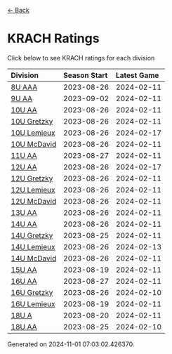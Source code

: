 [<- Back](../readme.md)
# KRACH Ratings
Click below to see KRACH ratings for each division

| Division | Season Start | Latest Game |
| :-- | :-- | :-- |
| [8U AAA](8U-AAA-ratings.md) | 2023-08-26 | 2024-02-11 |
| [9U AA](9U-AA-ratings.md) | 2023-09-02 | 2024-02-11 |
| [10U AA](10U-AA-ratings.md) | 2023-08-26 | 2024-02-11 |
| [10U Gretzky](10U-Gretzky-ratings.md) | 2023-08-26 | 2024-02-11 |
| [10U Lemieux](10U-Lemieux-ratings.md) | 2023-08-26 | 2024-02-17 |
| [10U McDavid](10U-McDavid-ratings.md) | 2023-08-26 | 2024-02-11 |
| [11U AA](11U-AA-ratings.md) | 2023-08-27 | 2024-02-11 |
| [12U AA](12U-AA-ratings.md) | 2023-08-26 | 2024-02-17 |
| [12U Gretzky](12U-Gretzky-ratings.md) | 2023-08-26 | 2024-02-11 |
| [12U Lemieux](12U-Lemieux-ratings.md) | 2023-08-26 | 2024-02-11 |
| [12U McDavid](12U-McDavid-ratings.md) | 2023-08-26 | 2024-02-11 |
| [13U AA](13U-AA-ratings.md) | 2023-08-26 | 2024-02-11 |
| [14U AA](14U-AA-ratings.md) | 2023-08-26 | 2024-02-11 |
| [14U Gretzky](14U-Gretzky-ratings.md) | 2023-08-25 | 2024-02-11 |
| [14U Lemieux](14U-Lemieux-ratings.md) | 2023-08-26 | 2024-02-13 |
| [14U McDavid](14U-McDavid-ratings.md) | 2023-08-26 | 2024-02-11 |
| [15U AA](15U-AA-ratings.md) | 2023-08-19 | 2024-02-11 |
| [16U AA](16U-AA-ratings.md) | 2023-08-27 | 2024-02-11 |
| [16U Gretzky](16U-Gretzky-ratings.md) | 2023-08-26 | 2024-02-10 |
| [16U Lemieux](16U-Lemieux-ratings.md) | 2023-08-19 | 2024-02-11 |
| [18U A](18U-A-ratings.md) | 2023-08-20 | 2024-02-11 |
| [18U AA](18U-AA-ratings.md) | 2023-08-25 | 2024-02-10 |

Generated on 2024-11-01 07:03:02.426370.
